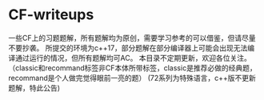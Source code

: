 # CF-writeups
一些CF上的习题题解，所有题解均为原创，需要学习参考的可以借鉴，但请尽量不要抄袭。
所提交的环境为c++17，部分题解在部分编译器上可能会出现无法编译通过运行的情况，但所有题解均可AC。
本目录不定期更新，欢迎各位关注。
（classic和recommand标签非CF本体所带标签，classic是推荐必做的经典题，recommand是个人做完觉得眼前一亮的题）
(72系列为特殊语言，c++版不更新题解，特此公告)
